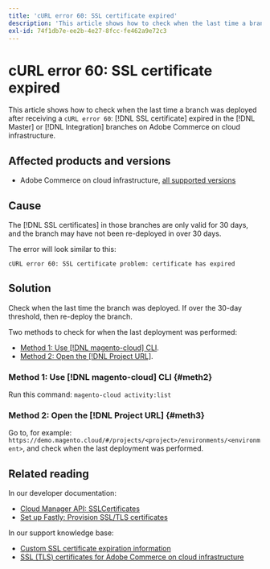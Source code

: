 ```yaml
---
title: 'cURL error 60: SSL certificate expired'
description: 'This article shows how to check when the last time a branch was deployed after receiving a cURL error 60: SSL certificate expired in the Master or Integration branches on Adobe Commerce on cloud infrastructure.'
exl-id: 74f1db7e-ee2b-4e27-8fcc-fe462a9e72c3
---
```

# cURL error 60: SSL certificate expired

This article shows how to check when the last time a branch was deployed after receiving a `cURL error 60`: [!DNL SSL certificate] expired in the [!DNL Master] or [!DNL Integration] branches on Adobe Commerce on cloud infrastructure.

## Affected products and versions

* Adobe Commerce on cloud infrastructure, [all supported versions](https://magento.com/sites/default/files/magento-software-lifecycle-policy.pdf)

## Cause

The [!DNL SSL certificates] in those branches are only valid for 30 days, and the branch may have not been re-deployed in over 30 days.

The error will look similar to this:

```cURL
cURL error 60: SSL certificate problem: certificate has expired
```

## Solution

Check when the last time the branch was deployed. If over the 30-day threshold, then re-deploy the branch.

Two methods to check for when the last deployment was performed:

* [Method 1: Use [!DNL magento-cloud] CLI](#meth2).
* [Method 2: Open the [!DNL Project URL]](#meth3).

### Method 1: Use [!DNL magento-cloud] CLI {#meth2}

Run this command: `magento-cloud activity:list`

### Method 2: Open the [!DNL Project URL] {#meth3}

Go to, for example: `https://demo.magento.cloud/#/projects/<project>/environments/<environment>`, and check when the last deployment was performed.

## Related reading

In our developer documentation:

* [Cloud Manager API: SSLCertificates](https://developer.adobe.com/experience-cloud/cloud-manager/reference/api/#tag/SSLCertificates)
* [Set up Fastly: Provision SSL/TLS certificates](https://devdocs.magento.com/cloud/cdn/configure-fastly.html#provision-ssltls-certificates)

In our support knowledge base:

* [Custom SSL certificate expiration information](https://experienceleague.adobe.com/docs/commerce-knowledge-base/kb/troubleshooting/miscellaneous/custom-ssl-certificate-expiration-information.html)
* [SSL (TLS) certificates for Adobe Commerce on cloud infrastructure](https://experienceleague.adobe.com/docs/commerce-knowledge-base/kb/how-to/ssl-tls-certificates-for-magento-commerce-cloud-faq.html)

